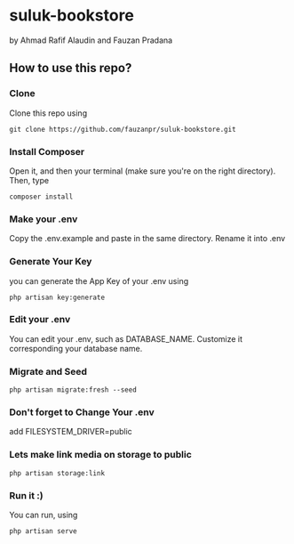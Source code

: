 # suluk-bookstore

by Ahmad Rafif Alaudin and Fauzan Pradana

## How to use this repo?

### Clone
Clone this repo using 
```
git clone https://github.com/fauzanpr/suluk-bookstore.git
```

### Install Composer
Open it, and then your terminal (make sure you're on the right directory). Then, type
```
composer install
```

### Make your .env
Copy the .env.example and paste in the same directory. Rename it into .env

### Generate Your Key
you can generate the App Key of your .env using
```
php artisan key:generate
```

### Edit your .env
You can edit your .env, such as DATABASE_NAME. Customize it corresponding your database name.

### Migrate and Seed
```
php artisan migrate:fresh --seed
```

### Don't forget to Change Your .env
add FILESYSTEM_DRIVER=public

### Lets make link media on storage to public
```
php artisan storage:link
```

### Run it :)
You can run, using
```
php artisan serve
```
